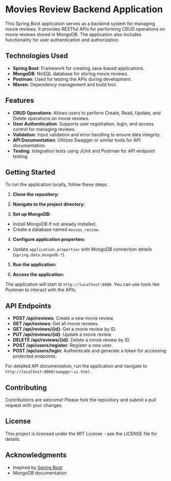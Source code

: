 # Movies Review Backend Application

This Spring Boot application serves as a backend system for managing movie reviews. It provides RESTful APIs for performing CRUD operations on movie reviews stored in MongoDB. The application also includes functionality for user authentication and authorization.

## Technologies Used

- **Spring Boot**: Framework for creating Java-based applications.
- **MongoDB**: NoSQL database for storing movie reviews.
- **Postman**: Used for testing the APIs during development.
- **Maven**: Dependency management and build tool.

## Features

- **CRUD Operations**: Allows users to perform Create, Read, Update, and Delete operations on movie reviews.
- **User Authentication**: Supports user registration, login, and access control for managing reviews.
- **Validation**: Input validation and error handling to ensure data integrity.
- **API Documentation**: Utilizes Swagger or similar tools for API documentation.
- **Testing**: Integration tests using JUnit and Postman for API endpoint testing.

## Getting Started

To run the application locally, follow these steps:

1. **Clone the repository:**


2. **Navigate to the project directory:**


3. **Set up MongoDB:**

- Install MongoDB if not already installed.
- Create a database named `movies_review`.

4. **Configure application properties:**

- Update `application.properties` with MongoDB connection details (`spring.data.mongodb.*`).

5. **Run the application:**


6. **Access the application:**

The application will start at `http://localhost:8080`. You can use tools like Postman to interact with the APIs.

## API Endpoints

- **POST /api/reviews**: Create a new movie review.
- **GET /api/reviews**: Get all movie reviews.
- **GET /api/reviews/{id}**: Get a movie review by ID.
- **PUT /api/reviews/{id}**: Update a movie review.
- **DELETE /api/reviews/{id}**: Delete a movie review by ID.
- **POST /api/users/register**: Register a new user.
- **POST /api/users/login**: Authenticate and generate a token for accessing protected endpoints.

For detailed API documentation, run the application and navigate to `http://localhost:8080/swagger-ui.html`.

## Contributing

Contributions are welcome! Please fork the repository and submit a pull request with your changes.

## License

This project is licensed under the MIT License - see the LICENSE file for details.

## Acknowledgments

- Inspired by [Spring Boot](https://spring.io/projects/spring-boot)
- MongoDB documentation
